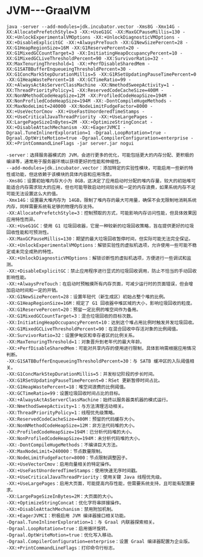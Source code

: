 # JVM---GraalVM

`
java -server --add-modules=jdk.incubator.vector -Xms8G -Xmx14G -XX:AllocatePrefetchStyle=3 -XX:+UseG1GC -XX:MaxGCPauseMillis=130 -XX:+UnlockExperimentalVMOptions -XX:+UnlockDiagnosticVMOptions -XX:+DisableExplicitGC -XX:+AlwaysPreTouch -XX:G1NewSizePercent=28 -XX:G1HeapRegionSize=16M -XX:G1ReservePercent=20 -XX:G1MixedGCCountTarget=3 -XX:InitiatingHeapOccupancyPercent=10 -XX:G1MixedGCLiveThresholdPercent=90 -XX:SurvivorRatio=32 -XX:MaxTenuringThreshold=1 -XX:+PerfDisableSharedMem -XX:G1SATBBufferEnqueueingThresholdPercent=30 -XX:G1ConcMarkStepDurationMillis=5 -XX:G1RSetUpdatingPauseTimePercent=0 -XX:G1HeapWastePercent=18 -XX:GCTimeRatio=99 -XX:+AlwaysActAsServerClassMachine -XX:NmethodSweepActivity=1 -XX:ThreadPriorityPolicy=1 -XX:ReservedCodeCacheSize=400M -XX:NonNMethodCodeHeapSize=12M -XX:ProfiledCodeHeapSize=194M -XX:NonProfiledCodeHeapSize=194M -XX:-DontCompileHugeMethods -XX:MaxNodeLimit=240000 -XX:NodeLimitFudgeFactor=8000 -XX:+UseVectorCmov -XX:+UseFastUnorderedTimeStamps -XX:+UseCriticalJavaThreadPriority -XX:+UseLargePages -XX:LargePageSizeInBytes=2M -XX:+OptimizeStringConcat -XX:+DisableAttachMechanism -XX:+EagerJVMCI -Dgraal.TuneInlinerExploration=1 -Dgraal.LoopRotation=true -Dgraal.OptWriteMotion=true -Dgraal.CompilerConfiguration=enterprise -XX:+PrintCommandLineFlags -jar server.jar nogui
`


```
-server：选择服务器模式的 JVM，会进行更多的优化，可能包括更大的内存分配、更积极的编译等，通常用于服务器环境以获得更好的性能和伸缩性。
--add-modules=jdk.incubator.vector：添加特定的实验性模块，可能启用一些新的特性或功能，但这依赖于该模块的具体内容和应用场景。
-Xms8G：设置初始堆内存大小为 8GB，这决定了应用启动时分配的堆内存量，较大的初始堆可能适合内存需求较大的应用，但也可能导致启动时间较长和一定的内存浪费，如果系统内存不足可能无法设置这么大的值。
-Xmx14G：设置最大堆内存为 14GB，限制了堆内存的最大可用量，确保不会无限制地消耗系统内存，同样需要系统有足够的物理内存支持。
-XX:AllocatePrefetchStyle=3：控制预取的方式，可能影响内存访问性能，但具体效果因应用特性而异。
-XX:+UseG1GC：使用 G1 垃圾回收器，它是一种较新的垃圾回收策略，旨在提供更好的垃圾回收性能和可预测性。
-XX:MaxGCPauseMillis=130：期望的最大垃圾回收暂停时间，但实际可能无法完全保证。
-XX:+UnlockExperimentalVMOptions：解锁实验性的虚拟机选项，允许使用一些可能不稳定或未完全成熟的特性。
-XX:+UnlockDiagnosticVMOptions：解锁诊断性的虚拟机选项，方便进行一些调试和监测。
-XX:+DisableExplicitGC：禁止应用程序进行显式的垃圾回收调用，防止不恰当的手动回收影响性能。
-XX:+AlwaysPreTouch：在启动时预触摸所有内存页面，可减少运行时的页面错误，但会增加启动时间和一定的开销。
-XX:G1NewSizePercent=28：设置年轻代（新生成区）初始占整个堆的比例。
-XX:G1HeapRegionSize=16M：规定了 G1 回收器中堆区域的大小，影响垃圾回收的粒度。
-XX:G1ReservePercent=20：预留一定比例的堆空间作为备用。
-XX:G1MixedGCCountTarget=3：混合垃圾回收的目标次数。
-XX:InitiatingHeapOccupancyPercent=10：达到这个堆占用比例时触发并发垃圾回收。
-XX:G1MixedGCLiveThresholdPercent=90：在混合回收中存活对象的比例阈值。
-XX:SurvivorRatio=32：设置伊甸区和幸存者区的比例关系。
-XX:MaxTenuringThreshold=1：对象晋升到老年代的最大年龄。
-XX:+PerfDisableSharedMem：可能对共享内存的使用进行限制，具体影响需根据应用情况判断。
-XX:G1SATBBufferEnqueueingThresholdPercent=30：与 SATB 缓冲区的入队阈值相关。
-XX:G1ConcMarkStepDurationMillis=5：并发标记阶段的步长时间。
-XX:G1RSetUpdatingPauseTimePercent=0：RSet 更新暂停时间占比。
-XX:G1HeapWastePercent=18：堆空间浪费的比例阈值。
-XX:GCTimeRatio=99：设置垃圾回收时间占比的目标。
-XX:+AlwaysActAsServerClassMachine：始终以服务器类机器的模式运行。
-XX:NmethodSweepActivity=1：与方法清理活动相关。
-XX:ThreadPriorityPolicy=1：线程优先级策略。
-XX:ReservedCodeCacheSize=400M：预留的代码缓存大小。
-XX:NonNMethodCodeHeapSize=12M：非方法代码堆的大小。
-XX:ProfiledCodeHeapSize=194M：已分析代码堆的大小。
-XX:NonProfiledCodeHeapSize=194M：未分析代码堆的大小。
-XX:-DontCompileHugeMethods：不编译巨大方法。
-XX:MaxNodeLimit=240000：节点数量限制。
-XX:NodeLimitFudgeFactor=8000：节点限制调整因子。
-XX:+UseVectorCmov：启用向量相关的特定操作。
-XX:+UseFastUnorderedTimeStamps：使用快速无序时间戳。
-XX:+UseCriticalJavaThreadPriority：使用关键 Java 线程优先级。
-XX:+UseLargePages：启用大页面，可能提高内存性能，但需要系统支持，且可能有配置要求。
-XX:LargePageSizeInBytes=2M：大页面的大小。
-XX:+OptimizeStringConcat：优化字符串拼接操作。
-XX:+DisableAttachMechanism：禁用附加机制。
-XX:+EagerJVMCI：积极启用 JVM 编译器接口相关功能。
-Dgraal.TuneInlinerExploration=1：与 Graal 内联器探索相关。
-Dgraal.LoopRotation=true：启用循环旋转。
-Dgraal.OptWriteMotion=true：优化写入移动。
-Dgraal.CompilerConfiguration=enterprise：设置 Graal 编译器配置为企业版。
-XX:+PrintCommandLineFlags：打印命令行标志。
```

